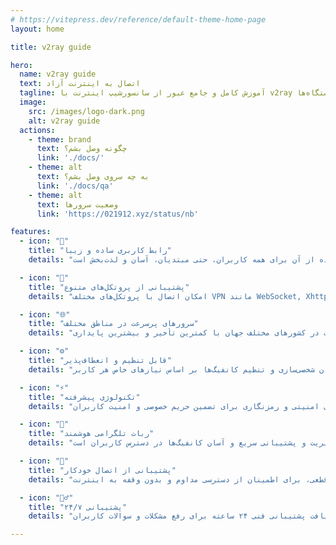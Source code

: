 ```yaml
---
# https://vitepress.dev/reference/default-theme-home-page
layout: home

title: v2ray guide

hero:
  name: v2ray guide
  text: اتصال به اینترنت آزاد
  tagline: آموزش کامل و جامع عبور از سانسورشیپ اینترنت با v2ray برای تمام دستگاه‌ها.
  image:
    src: /images/logo-dark.png
    alt: v2ray guide
  actions:
    - theme: brand
      text: چگونه وصل بشم؟
      link: './docs/'
    - theme: alt
      text: به چه سروی وصل بشم؟
      link: './docs/qa'
    - theme: alt
      text: وضعیت سرور‌ها
      link: 'https://021912.xyz/status/nb'

features:
  - icon: "💎"
    title: "رابط کاربری ساده و زیبا"
    details: "طراحی رابط کاربری به گونه‌ای است که استفاده از آن برای همه کاربران، حتی مبتدیان، آسان و لذت‌بخش است."

  - icon: "🚀"
    title: "پشتیبانی از پروتکل‌های متنوع"
    details: "امکان اتصال با پروتکل‌های مختلف VPN مانند WebSocket, Xhttp, و Reality برای کاربران فراهم شده است."

  - icon: "🌐"
    title: "سرورهای پرسرعت در مناطق مختلف"
    details: "دسترسی به سرورهای پرسرعت در کشورهای مختلف جهان با کمترین تأخیر و بیشترین پایداری."

  - icon: "⚙️"
    title: "قابل تنظیم و انعطاف‌پذیر"
    details: "امکان شخصی‌سازی و تنظیم کانفیگ‌ها بر اساس نیازهای خاص هر کاربر."

  - icon: "⚡️"
    title: "تکنولوژی پیشرفته"
    details: "استفاده از آخرین فناوری‌های امنیتی و رمزنگاری برای تضمین حریم خصوصی و امنیت کاربران."

  - icon: "🤖"
    title: "ربات تلگرامی هوشمند"
    details: "یک ربات تلگرامی برای خرید، مدیریت و پشتیبانی سریع و آسان کانفیگ‌ها در دسترس کاربران است."

  - icon: "🔄"
    title: "پشتیبانی از اتصال خودکار"
    details: "سیستم هوشمند اتصال خودکار و تغییر سرور در صورت قطعی، برای اطمینان از دسترسی مداوم و بدون وقفه به اینترنت."

  - icon: "🙋‍♂️"
    title: "پشتیبانی ۲۴/۷"
    details: "دریافت پشتیبانی فنی ۲۴ ساعته برای رفع مشکلات و سوالات کاربران."

---
```


